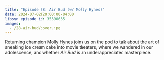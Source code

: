 ```yaml
---
title: "Episode 28: Air Bud (w/ Molly Hynes)"
date: 2024-07-02T20:00:00-04:00
libsyn_episode_id: 35390635
images:
  - /28-air-bud/cover.jpg
---
```


Returning champion Molly Hynes joins us on the pod to talk about the art of sneaking ice cream cake into movie theaters, where we wandered in our adolescence, and whether _Air Bud_ is an underappreciated masterpiece.

<!--more-->
